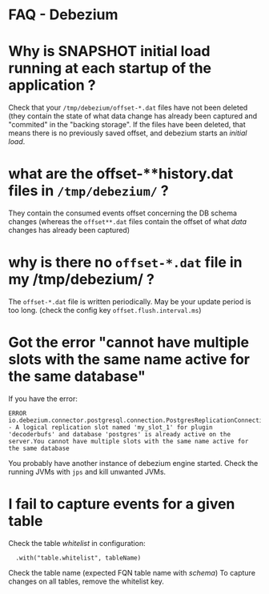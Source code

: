 FAQ - Debezium
==============

# Why is SNAPSHOT initial load running at each startup of the application ?
Check that your `/tmp/debezium/offset-*.dat` files have not been deleted (they contain the state of what data change has already been captured and "commited" in the "backing storage". 
If the files have been deleted, that means there is no previously saved offset, and debezium starts an *initial load*.

# what are the offset-**history.dat files in `/tmp/debezium/` ?
They contain the consumed events offset concerning the DB schema changes (whereas the `offset**.dat` files contain the offset of what *data* changes has already been captured)

# why is there no `offset-*.dat` file in my /tmp/debezium/ ?
The `offset-*.dat` file is written periodically. May be your update period is too long. (check the config key `offset.flush.interval.ms`)

# Got the error "cannot have multiple slots with the same name active for the same database"
If you have the error:
``` 
ERROR io.debezium.connector.postgresql.connection.PostgresReplicationConnection - A logical replication slot named 'my_slot_1' for plugin 'decoderbufs' and database 'postgres' is already active on the server.You cannot have multiple slots with the same name active for the same database
```
You probably have another instance of debezium engine started. Check the running JVMs with `jps` and kill unwanted JVMs.

# I fail to capture events for a given table 
Check the table *whitelist* in configuration:
``` 
  .with("table.whitelist", tableName)
```
Check the table name (expected FQN table name with *schema*)
To capture changes on all tables, remove the whitelist key.
